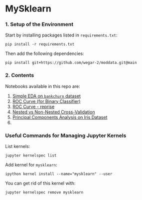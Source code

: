 # MySklearn

### 1. Setup of the Environment

Start by installing packages listed in `requirements.txt`:
```commandline
pip install -r requirements.txt
```

Then add the following dependencies:
```commandline
pip install git+https://github.com/wegar-2/moddata.git@main
```

### 2. Contents

Notebooks available in this repo are:
1. [Simple EDA on `bankchurn` dataset](./notebooks/01_sample_EDA.ipynb)
2. [ROC Curve (for Binary Classifier)](./notebooks/02_ROC_Curve_for_binary_classifier.ipynb)
3. [ROC Curve - reprise](./notebooks/03_ROC_Curve_api_reprise.ipynb)
4. [Nested vs Non-Nested Cross-Validation](./notebooks/04_nested_vs_non_nested_cross_validation.ipynb)
5. [Principal Components Analysis on Iris Dataset](./notebooks/05_PCA_basic_example.ipynb)
6. 

### Useful Commands for Managing Jupyter Kernels
List kernels:
```commandline
jupyter kernelspec list
```

Add kernel for `mysklearn`:
```commandline
ipython kernel install --name="mysklearn" --user
```

You can get rid of this kernel with:
```commandline
jupyter kernelspec remove mysklearn
```
